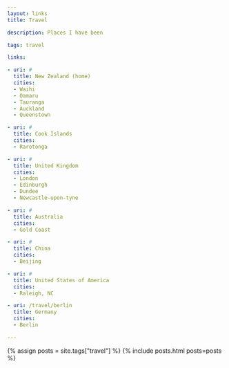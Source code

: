 ```yaml
---
layout: links
title: Travel

description: Places I have been

tags: travel

links:

- uri: #
  title: New Zealand (home)
  cities:
  - Waihi
  - Oamaru
  - Tauranga
  - Auckland
  - Queenstown

- uri: #
  title: Cook Islands
  cities:
  - Rarotonga

- uri: #
  title: United Kingdom
  cities:
  - London
  - Edinburgh
  - Dundee
  - Newcastle-upon-tyne

- uri: #
  title: Australia
  cities:
  - Gold Coast

- uri: #
  title: China
  cities:
  - Beijing

- uri: #
  title: United States of America
  cities:
  - Raleigh, NC

- uri: /travel/berlin
  title: Germany
  cities:
  - Berlin

---
```


{% assign posts = site.tags["travel"] %}
{% include posts.html posts=posts %}
